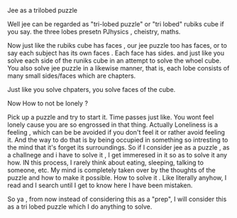 Jee as a trilobed puzzle

Well jee can be regarded as "tri-lobed puzzle" or "tri lobed" rubiks cube if you say.
the three lobes presetn PJhysics , cheistry, maths.

Now just like the rubiks cube has faces , our jee puzzle too has faces, or to say each subject has its own faces . Each face has sides. and just like you solve each side of the runiks cube in an attempt to solve the whoel cube. You also solve jee puzzle in a likewise manner, that is, each lobe consists of many small sides/faces which are chapters. 

Just like you solve chpaters, you solve faces of the cube.

Now How to not be lonely ?

Pick up a puzzle and try to start it. Time passes just like. 
You wont feel lonely cause you are so engrossed in that thing. Actually Loneliness is a feeling , which can be be avoided if you don't feel it or rather avoid feeling it. And the way to do that is by being occupied in something so intresting to the mind that it's forget its surroundings.
So if I consider jee as a puzzle , as a challnege and i have to solve it , I get immeresed in it so as to solve it any how. IN this process, I rarely think about eating, sleeping, talking to someone, etc. My mind is completely taken over by the thoughts of the puzzle and how to make it possible. How to solve it . Like literally anyhow, I read and I search until I get to know here I have been mistaken. 

So ya , from now instead of considering this as a "prep", I will consider this as a tri lobed puzzle which I do anything to solve.  
